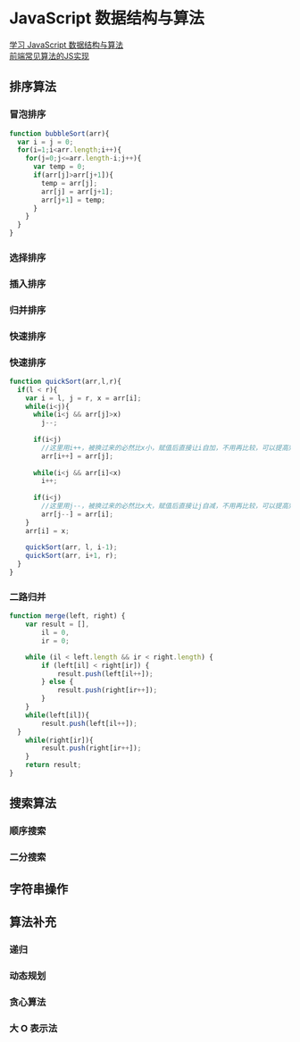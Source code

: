 # JavaScript 数据结构与算法

[学习 JavaScript 数据结构与算法](https://www.packtpub.com/application-development/learning-javascript-data-structures-and-algorithms)   
[前端常见算法的JS实现](http://www.qdfuns.com/notes/36539/24a66634ecba54ab3d8f7407168754f2.html) 

## 排序算法

### 冒泡排序

```js
function bubbleSort(arr){
  var i = j = 0;
  for(i=1;i<arr.length;i++){
    for(j=0;j<=arr.length-i;j++){
      var temp = 0;
      if(arr[j]>arr[j+1]){
        temp = arr[j];
        arr[j] = arr[j+1];
        arr[j+1] = temp;
      }
    }
  }
}
```

### 选择排序


### 插入排序


### 归并排序


### 快速排序


### 快速排序

```js
function quickSort(arr,l,r){
  if(l < r){
    var i = l, j = r, x = arr[i];
    while(i<j){
      while(i<j && arr[j]>x)
        j--;
      
      if(i<j)
        //这里用i++，被换过来的必然比x小，赋值后直接让i自加，不用再比较，可以提高效率
        arr[i++] = arr[j];
      
      while(i<j && arr[i]<x)
        i++;
      
      if(i<j)
        //这里用j--，被换过来的必然比x大，赋值后直接让j自减，不用再比较，可以提高效率
        arr[j--] = arr[i];
    }
    arr[i] = x;
    
    quickSort(arr, l, i-1);
    quickSort(arr, i+1, r);
  }
}
```

### 二路归并

```js
function merge(left, right) {
    var result = [],
        il = 0,
        ir = 0;

    while (il < left.length && ir < right.length) {
        if (left[il] < right[ir]) {
            result.push(left[il++]);
        } else {
            result.push(right[ir++]);
        }
    }
    while(left[il]){
        result.push(left[il++]);
  }
    while(right[ir]){
        result.push(right[ir++]);
    }
    return result;
}
```



## 搜索算法

### 顺序搜索


### 二分搜索


## 字符串操作



## 算法补充

### 递归


### 动态规划


### 贪心算法


### 大 O 表示法


